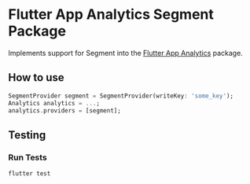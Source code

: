 # Flutter App Analytics Segment Package

Implements support for Segment into the [Flutter App Analytics](https://github.com/uptech/flutter_app_analytics) package.

## How to use

```dart
SegmentProvider segment = SegmentProvider(writeKey: 'some_key');
Analytics analytics = ...;
analytics.providers = [segment];
```

## Testing

### Run Tests

```
flutter test
```
